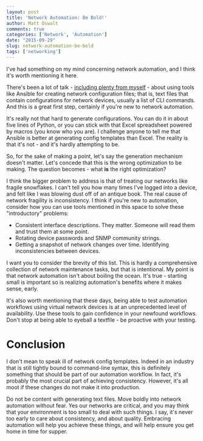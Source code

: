 ```yaml
---
layout: post
title: 'Network Automation: Be Bold!'
author: Matt Oswalt
comments: true
categories: ['Network', 'Automation']
date: "2015-09-29"
slug: network-automation-be-bold
tags: ['networking']
---
```



I've had something on my mind concerning network automation, and I think it's worth mentioning it here.

There's been a lot of talk - [including plenty from myself](https://github.com/Mierdin/nwkauto) - about using tools like Ansible for creating network configuration files; that is, text files that contain configurations for network devices, usually a list of CLI commands. And this is a great first step, certainly if you're new to network automation.

It's really not that hard to generate configurations. You can do it in about five lines of Python, or you can stick with that Excel spreadsheet powered by macros (you know who you are). I challenge anyone to tell me that Ansible is better at generating config templates than Excel. The reality is that it's not - and it's hardly attempting to be.

So, for the sake of making a point, let's say the generation mechanism doesn't matter. Let's concede that this is the wrong optimization to be making. The question becomes - what **is** the right optimization?

I think the bigger problem to address is that of treating our networks like fragile snowflakes. I can't tell you how many times I've logged into a device, and felt like I was blowing dust off of an antique book. The real cause of network fragility is inconsistency. I think if you're new to automation, consider how you can use tools mentioned in this space to solve these "introductory" problems:

- Consistent interface descriptions. They matter. Someone will read them and trust them at some point.
- Rotating device passwords and SNMP community strings.
- Getting a snapshot of network changes over time. Identifying inconsistencies between devices.

I want you to consider the brevity of this list. This is hardly a comprehensive collection of network maintenance tasks, but that is intentional. My point is that network automation isn't about boiling the ocean. It's true - starting small is important so is realizing automation's benefits where it makes sense, early.

It's also worth mentioning that these days, being able to test automation workflows using virtual network devices is at an unprecedented level of availability. Use these tools to gain confidence in your newfound workflows. Don't stop at being able to eyeball a textfile - be proactive with your testing.

# Conclusion

I don't mean to speak ill of network config templates. Indeed in an industry that is still tightly bound to command-line syntax, this is definitely something that should be part of our automation workflow. In fact, it's probably the most crucial part of achieving consistency. However, it's all moot if these changes do not make it into production.

Do not be content with generating text files. Move boldly into network automation without fear. Yes our networks are critical, and you may think that your environment is too small to deal with such things. I say, it's never too early to care about consistency, and about quality. Embracing automation will help you achieve these things, and will help ensure you get home in time for supper.
